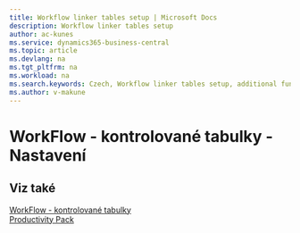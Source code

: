 ```yaml
---
title: Workflow linker tables setup | Microsoft Docs
description: Workflow linker tables setup
author: ac-kunes
ms.service: dynamics365-business-central
ms.topic: article
ms.devlang: na
ms.tgt_pltfrm: na
ms.workload: na
ms.search.keywords: Czech, Workflow linker tables setup, additional functions
ms.author: v-makune
---
```

# WorkFlow - kontrolované tabulky - Nastavení

## Viz také

[WorkFlow - kontrolované tabulky](ac-workflow-linker-tables.md)  
[Productivity Pack](ac-productivity-pack.md)

